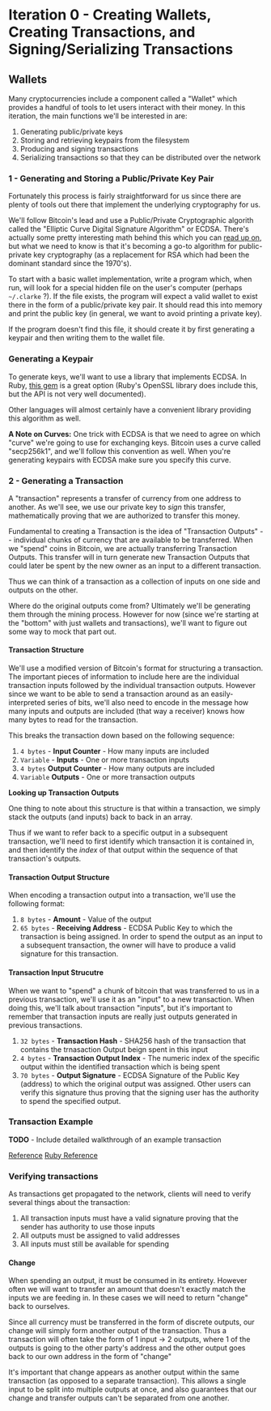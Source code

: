 # Iteration 0 - Creating Wallets, Creating Transactions, and Signing/Serializing Transactions

## Wallets

Many cryptocurrencies include a component called a "Wallet" which
provides a handful of tools to let users interact with their money.
In this iteration, the main functions we'll be interested in are:

1. Generating public/private keys
2. Storing and retrieving keypairs from the filesystem
3. Producing and signing transactions
4. Serializing transactions so that they can be distributed
over the network

### 1 - Generating and Storing a Public/Private Key Pair

Fortunately this process is fairly straightforward for us since
there are plenty of tools out there that implement the underlying
cryptography for us.

We'll follow Bitcoin's lead and use a Public/Private Cryptographic
algorith called the "Elliptic Curve Digital Signature Algorithm" or
ECDSA. There's actually some pretty interesting math behind this which
you can [read up on](https://en.wikipedia.org/wiki/Elliptic_Curve_Digital_Signature_Algorithm),
but what we need to know is that it's becoming a go-to algorithm for
public-private key cryptography (as a replacement for RSA which had been the dominant
standard since the 1970's).

To start with a basic wallet implementation, write a program which, when run, will
look for a special hidden file on the user's computer (perhaps `~/.clarke` ?).
If the file exists, the program will expect a valid wallet to exist there in
the form of a public/private key pair. It should read this into memory and print
the public key (in general, we want to avoid printing a private key).

If the program doesn't find this file, it should create it by first generating
a keypair and then writing them to the wallet file.

### Generating a Keypair

To generate keys, we'll want to use a library that implements ECDSA.
In Ruby, [this gem](https://github.com/DavidEGrayson/ruby_ecdsa) is a great
option (Ruby's OpenSSL library does include this, but the API is not very well documented).

Other languages will almost certainly have a convenient library providing
this algorithm as well.

__A Note on Curves:__ One trick with ECDSA is that we need to agree on which
"curve" we're going to use for exchanging keys. Bitcoin uses a curve
called "secp256k1", and we'll follow this convention as well. When
you're generating keypairs with ECDSA make sure you specify this curve.

### 2 - Generating a Transaction

A "transaction" represents a transfer of currency from one address to another.
As we'll see, we use our private key to _sign_ this transfer,
mathematically proving that we are authorized to transfer this money.

Fundamental to creating a Transaction is the idea of "Transaction Outputs" --
individual chunks of currency that are available to be transferred.
When we "spend" coins in Bitcoin, we are actually transferring Transaction Outputs. This
transfer will in turn generate new Transaction Outputs that could
later be spent by the new owner as an input to a different transaction.

Thus we can think of a transaction as a collection of inputs on
one side and outputs on the other.

Where do the original outputs come from? Ultimately we'll be generating
them through the mining process. However for now (since we're starting
at the "bottom" with just wallets and transactions), we'll want
to figure out some way to mock that part out.

#### Transaction Structure

We'll use a modified version of Bitcoin's format for structuring a transaction.
The important pieces of information to include here are the individual transaction
inputs followed by the individual transaction outputs. However since we want
to be able to send a transaction around as an easily-interpreted series
of bits, we'll also need to encode in the message how many inputs and
outputs are included (that way a receiver) knows how many bytes to read for
the transaction.

This breaks the transaction down based on the following sequence:

1. `4 bytes` - **Input Counter** - How many inputs are included
2. `Variable` - **Inputs** - One or more transaction inputs
3. `4 bytes` **Output Counter** - How many outputs are included
4. `Variable` **Outputs** - One or more transaction outputs

__Looking up Transaction Outputs__

One thing to note about this structure is that within a transaction,
we simply stack the outputs (and inputs) back to back in an array.

Thus if we want to refer back to a specific output in a subsequent
transaction, we'll need to first identify which transaction it is
contained in, and then identify the _index_ of that output within
the sequence of that transaction's outputs.

#### Transaction Output Structure

When encoding a transaction output into a transaction, we'll use
the following format:

1. `8 bytes` - **Amount** - Value of the output
2. `65 bytes` - **Receiving Address** - ECDSA Public Key to
which the transaction is being assigned. In order to spend
the output as an input to a subsequent transaction, the owner
will have to produce a valid signature for this transaction.

#### Transaction Input Strucutre

When we want to "spend" a chunk of bitcoin that was transferred
to us in a previous transaction, we'll use it as an "input"
to a new transaction. When doing this, we'll talk about transaction
"inputs", but it's important to remember that transaction inputs
are really just outputs generated in previous transactions.

1. `32 bytes` - **Transaction Hash** - SHA256 hash of the transaction
that contains the trnasaction Output beign spent in this input
2. `4 bytes` - **Transaction Output Index** - The numeric index of
the specific output within the identified transaction which is being
spent
3. `70 bytes` - **Output Signature** - ECDSA Signature of the Public Key
(address) to which the original output was assigned. Other users can verify
this signature thus proving that the signing user has the authority to spend
the specified output.

### Transaction Example

__TODO__ - Include detailed walkthrough of an example transaction

[Reference](http://bitcoin.stackexchange.com/questions/3374/how-to-redeem-a-basic-tx)
[Ruby Reference](https://gist.github.com/Sjors/5574485)

### Verifying transactions

As transactions get propagated to the network, clients will need to verify
several things about the transaction:

1. All transaction inputs must have a valid signature proving
that the sender has authority to use those inputs
2. All outputs must be assigned to valid addresses
3. All inputs must still be available for spending

#### Change

When spending an output, it must be consumed in its entirety. However often
we will want to transfer an amount that doesn't exactly match the inputs
we are feeding in. In these cases we will need to return "change" back to
ourselves.

Since all currency must be transferred in the form of discrete outputs, our
change will simply form another output of the transaction. Thus a transaction
will often take the form of 1 input -> 2 outputs, where 1 of the outputs
is going to the other party's address and the other output goes back to
our own address in the form of "change"

It's important that change appears as another output within the same
transaction (as opposed to a separate transaction). This allows
a single input to be split into multiple outputs at once, and also
guarantees that our change and transfer outputs can't be separated from
one another.
